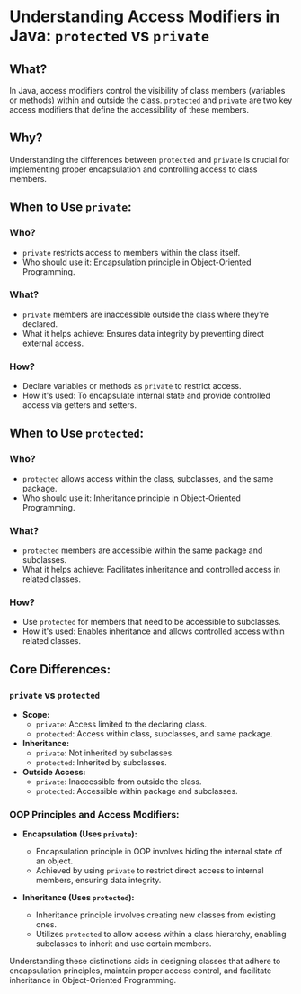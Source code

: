 # Understanding Access Modifiers in Java: `protected` vs `private`

## What?
In Java, access modifiers control the visibility of class members (variables or methods) within and outside the class. `protected` and `private` are two key access modifiers that define the accessibility of these members.

## Why?
Understanding the differences between `protected` and `private` is crucial for implementing proper encapsulation and controlling access to class members.

## When to Use `private`:
### Who?
- `private` restricts access to members within the class itself.
- Who should use it: Encapsulation principle in Object-Oriented Programming.

### What?
- `private` members are inaccessible outside the class where they're declared.
- What it helps achieve: Ensures data integrity by preventing direct external access.

### How?
- Declare variables or methods as `private` to restrict access.
- How it's used: To encapsulate internal state and provide controlled access via getters and setters.

## When to Use `protected`:
### Who?
- `protected` allows access within the class, subclasses, and the same package.
- Who should use it: Inheritance principle in Object-Oriented Programming.

### What?
- `protected` members are accessible within the same package and subclasses.
- What it helps achieve: Facilitates inheritance and controlled access in related classes.

### How?
- Use `protected` for members that need to be accessible to subclasses.
- How it's used: Enables inheritance and allows controlled access within related classes.

## Core Differences:
### `private` vs `protected`
- **Scope:**
  - `private`: Access limited to the declaring class.
  - `protected`: Access within class, subclasses, and same package.
- **Inheritance:**
  - `private`: Not inherited by subclasses.
  - `protected`: Inherited by subclasses.
- **Outside Access:**
  - `private`: Inaccessible from outside the class.
  - `protected`: Accessible within package and subclasses.

### OOP Principles and Access Modifiers:
- **Encapsulation (Uses `private`):**
  - Encapsulation principle in OOP involves hiding the internal state of an object.
  - Achieved by using `private` to restrict direct access to internal members, ensuring data integrity.

- **Inheritance (Uses `protected`):**
  - Inheritance principle involves creating new classes from existing ones.
  - Utilizes `protected` to allow access within a class hierarchy, enabling subclasses to inherit and use certain members.

Understanding these distinctions aids in designing classes that adhere to encapsulation principles, maintain proper access control, and facilitate inheritance in Object-Oriented Programming.

